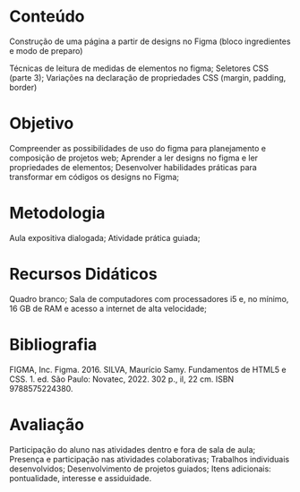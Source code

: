 # Conteúdo

Construção de uma página a partir de designs no Figma (bloco ingredientes e modo de preparo)

Técnicas de leitura de medidas de elementos no figma; 
Seletores CSS (parte 3); 
Variações na declaração de propriedades CSS (margin, padding, border)

# Objetivo

Compreender as possibilidades de uso do figma para planejamento e composição de projetos web; 
Aprender a ler designs no figma e ler propriedades de elementos; 
Desenvolver habilidades práticas para transformar em códigos os designs no Figma; 

# Metodologia

Aula expositiva dialogada; Atividade prática guiada; 

# Recursos Didáticos

Quadro branco; Sala de computadores com processadores i5 e, no mínimo, 16 GB de RAM e acesso a internet de alta velocidade; 

# Bibliografia

FIGMA, Inc. Figma. 2016.
SILVA, Maurício Samy. Fundamentos de HTML5 e CSS. 1. ed. São Paulo: Novatec, 2022. 302 p., il, 22 cm. ISBN 9788575224380.

# Avaliação

Participação do aluno nas atividades dentro e fora de sala de aula; 
Presença e participação nas atividades colaborativas; 
Trabalhos individuais desenvolvidos; 
Desenvolvimento de projetos guiados; 
Itens adicionais: pontualidade, interesse e assiduidade.
